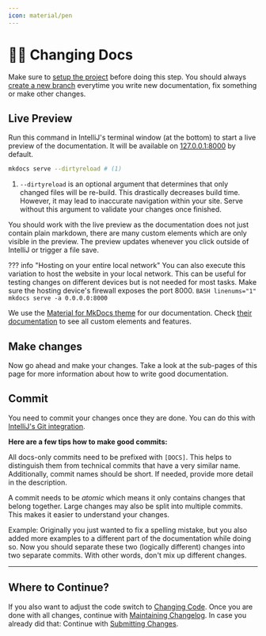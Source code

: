 ```yaml
---
icon: material/pen
---
```

# 👨‍🏫 Changing Docs

Make sure to [setup the project](../../Setup-Project.md) before doing this step.
You should always [create a new branch](../Create-a-new-Branch.md) everytime you write new documentation,
fix something or make other changes.

## Live Preview
Run this command in IntelliJ's terminal window (at the bottom) to start a live preview of the documentation.
It will be available on 
<a href="http://127.0.0.1:8000/" target="_blank">127.0.0.1:8000</a>
by default.

``` bash linenums="1" 
mkdocs serve --dirtyreload # (1)
```

1. `--dirtyreload` is an optional argument that determines that only changed files will be re-build.
   This drastically decreases build time. However, it may lead to inaccurate navigation within your site.
   Serve without this argument to validate your changes once finished.

You should work with the live preview as the documentation does not just contain plain markdown,
there are many custom elements which are only visible in the preview.
The preview updates whenever you click outside of IntelliJ or trigger a file save.

??? info "Hosting on your entire local network"
    You can also execute this variation to host the website in your local network.
    This can be useful for testing changes on different devices but is not needed for most tasks.
    Make sure the hosting device's firewall exposes the port 8000.
    ```BASH linenums="1"
    mkdocs serve -a 0.0.0.0:8000
    ```

We use the [Material for MkDocs theme](https://squidfunk.github.io/mkdocs-material/) for our documentation.
Check [their documentation](https://squidfunk.github.io/mkdocs-material/) to see all custom elements and features.



## Make changes
Now go ahead and make your changes. Take a look at the sub-pages of this page for more information about how to write
good documentation.

## Commit
You need to commit your changes once they are done.
You can do this with
<a href="https://www.jetbrains.com/help/idea/commit-and-push-changes.html" target="_blank">IntelliJ's Git integration</a>.

**Here are a few tips how to make good commits:**

All docs-only commits need to be prefixed with `[DOCS]`. This helps to distinguish them from technical commits that have
a very similar name. Additionally, commit names should be short. If needed, provide more detail in the description.

A commit needs to be _atomic_ which means it only contains changes that belong together. Large changes
may also be split into multiple commits. This makes it easier to understand your changes.

Example: Originally you just wanted to fix a spelling mistake, but you also added more examples to a different part 
of the documentation while doing so.
Now you should separate these two (logically different) changes into two separate commits.
With other words, don't mix up different changes.


---
## Where to Continue?
If you also want to adjust the code switch to [Changing Code](../Code/index.md).
Once you are done with all changes, continue with [Maintaining Changelog](../Maintaining-the-Changelog.md).
In case you already did that: Continue with [Submitting Changes](../Submitting-Changes.md).  
